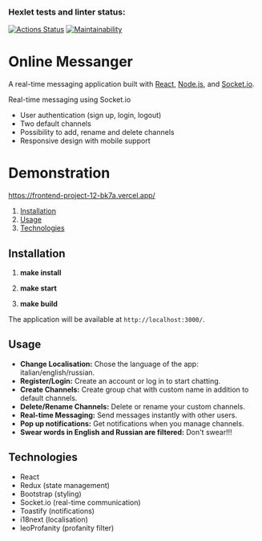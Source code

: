 ### Hexlet tests and linter status:
[![Actions Status](https://github.com/EllySmith/frontend-project-12/actions/workflows/hexlet-check.yml/badge.svg)](https://github.com/EllySmith/frontend-project-12/actions)
[![Maintainability](https://api.codeclimate.com/v1/badges/b3aa72f28fafedec7e77/maintainability)](https://codeclimate.com/github/EllySmith/frontend-project-12/maintainability)

# Online Messanger

A real-time messaging application built with [React](https://reactjs.org/), [Node.js](https://nodejs.org/), and [Socket.io](https://socket.io/).

Real-time messaging using Socket.io
- User authentication (sign up, login, logout)
- Two default channels 
- Possibility to add, rename and delete channels
- Responsive design with mobile support

# Demonstration

https://frontend-project-12-bk7a.vercel.app/

1. [Installation](#installation)
2. [Usage](#usage)
4. [Technologies](#technologies)

## Installation

1. **make install** 

2. **make start**

2. **make build**

The application will be available at `http://localhost:3000/`.

## Usage

- **Change Localisation:** Chose the language of the app: italian/english/russian.
- **Register/Login:** Create an account or log in to start chatting.
- **Create Channels:** Create group chat with custom name in addition to default channels.
- **Delete/Rename Channels:** Delete or rename your custom channels.
- **Real-time Messaging:** Send messages instantly with other users.
- **Pop up notifications:** Get notifications when you manage channels.
- **Swear words in English and Russian are filtered:** Don't swear!!!


  
## Technologies

- React
- Redux (state management)
- Bootstrap (styling)
- Socket.io (real-time communication)
- Toastify (notifications)
- i18next (localisation)
- leoProfanity (profanity filter)




